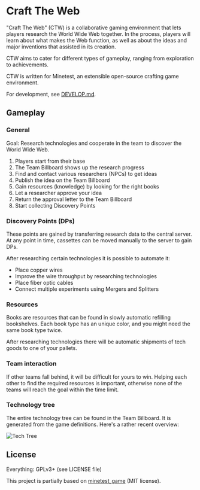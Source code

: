 # Craft The Web
"Craft The Web" (CTW) is a collaborative gaming environment that lets players research the World Wide Web together.
In the process, players will learn about what makes the Web function,
as well as about the ideas and major inventions that assisted in its creation.

CTW aims to cater for different types of gameplay, ranging from exploration to achievements.

CTW is written for Minetest, an extensible open-source crafting game environment.

For development, see [DEVELOP.md](https://github.com/CERN/CTW/blob/develop/DEVELOP.md).

## Gameplay

### General
Goal: Research technologies and cooperate in the team to discover the World Wide Web.

1. Players start from their base
2. The Team Billboard shows up the research progress
3. Find and contact various researchers (NPCs) to get ideas
4. Publish the idea on the Team Billboard
5. Gain resources (knowledge) by looking for the right books
6. Let a researcher approve your idea
7. Return the approval letter to the Team Billboard
8. Start collecting Discovery Points

### Discovery Points (DPs)
These points are gained by transferring research data to the central server.
At any point in time, cassettes can be moved manually to the server to gain DPs.

After researching certain technologies it is possible to automate it:

* Place copper wires
* Improve the wire throughput by researching technologies
* Place fiber optic cables
* Connect multiple experiments using Mergers and Splitters

### Resources
Books are resources that can be found in slowly automatic refilling bookshelves.
Each book type has an unique color, and you might need the same book type twice.

After researching technologies there will be automatic shipments of tech goods to one of your pallets.

### Team interaction
If other teams fall behind, it will be difficult for yours to win.
Helping each other to find the required resources is important,
otherwise none of the teams will reach the goal within the time limit.

### Technology tree
The entire technology tree can be found in the Team Billboard.
It is generated from the game definitions. Here's a rather recent overview:

![Tech Tree](https://github.com/CERN/CTW/raw/develop/CTW-Tech-Tree.png)


## License

Everything: GPLv3+ (see LICENSE file)

This project is partially based on [minetest_game](https://github.com/minetest/minetest_game/) (MIT license).
